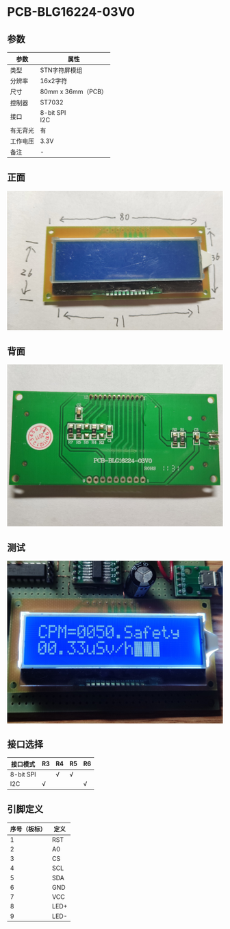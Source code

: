 # PCB-BLG16224-03V0

## 参数

| 参数     | 属性               |
| -------- | ------------------ |
| 类型     | STN字符屏模组      |
| 分辨率   | 16x2字符           |
| 尺寸     | 80mm x 36mm（PCB） |
| 控制器   | ST7032             |
| 接口     | 8-bit SPI<br />I2C |
| 有无背光 | 有                 |
| 工作电压 | 3.3V               |
| 备注     | -                  |

## 正面

![正面](正面.jpg)

## 背面

![背面](背面.jpg)

## 测试

![测试](测试.jpg)

## 接口选择

| 接口模式  | R3   | R4   | R5   | R6   |
| --------- | ---- | ---- | ---- | ---- |
| 8-bit SPI |      | √    | √    |      |
| I2C       | √    |      |      | √    |

## 引脚定义

| 序号（板标） | 定义 |
| ------------ | ---- |
| 1            | RST  |
| 2            | A0   |
| 3            | CS   |
| 4            | SCL  |
| 5            | SDA  |
| 6            | GND  |
| 7            | VCC  |
| 8            | LED+ |
| 9            | LED- |